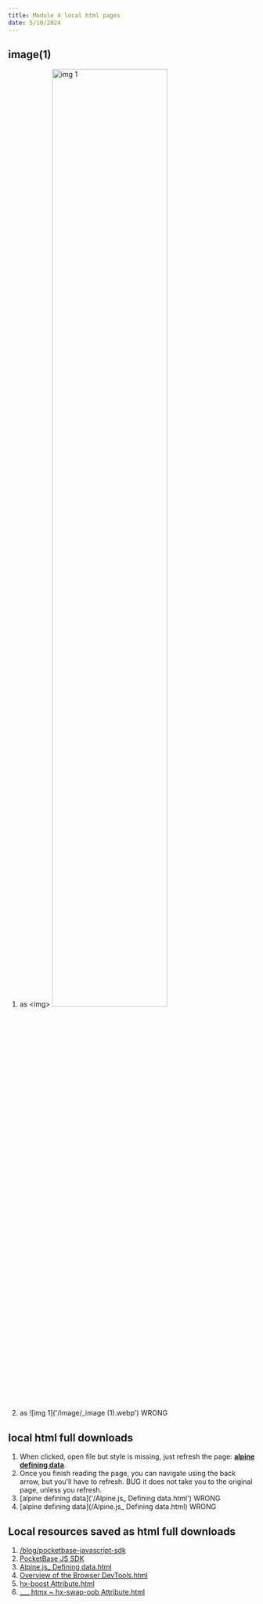 ```yaml
---
title: Module 4 local html pages
date: 5/10/2024
---
```


## image(1)

1. as &lt;img> <img src="/image/_image (1).webp" alt="img 1" width=70%>
1. as  ![img 1]('/image/_image (1).webp') WRONG


## local html full downloads

1. When clicked, open file but style is missing, just refresh the page:
**[alpine defining data](</Alpine.js_ Defining data.html>)**. 
1. Once you finish reading the page, you can navigate using the back arrow, but you'll have to refresh. BUG
it does not take you to the original page, unless you refresh.
1. [alpine defining data]('/Alpine.js_ Defining data.html') WRONG
1. [alpine defining data](/Alpine.js_ Defining data.html) WRONG

## Local resources saved as html full downloads


1. [/blog/pocketbase-javascript-sdk](</blog/pocketbase-javascript-sdk>)
1. <a href='/blog/pocketbase-javascript-sdk'>PocketBase JS SDK</a>
1. [Alpine.js_ Defining data.html](</Alpine.js_ Defining data.html>)
1. [Overview of the Browser DevTools.html](</image/Overview of the Browser DevTools.html>)
1. [hx-boost Attribute.html](</image/___ htmx ~ hx-boost Attribute.html>)
1. [___ htmx ~ hx-swap-oob Attribute.html](</image/___ htmx ~ hx-swap-oob Attribute.html>)


